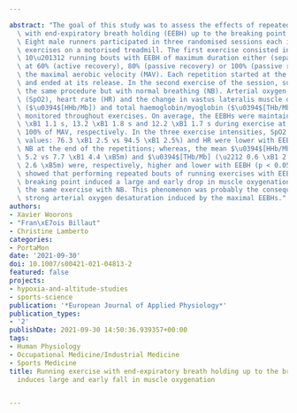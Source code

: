 ---
abstract: "The goal of this study was to assess the effects of repeated running bouts\
  \ with end-expiratory breath holding (EEBH) up to the breaking point on muscle oxygenation.\
  \ Eight male runners participated in three randomised sessions each including two\
  \ exercises on a motorised treadmill. The first exercise consisted in performing\
  \ 10\u201312 running bouts with EEBH of maximum duration either (separate sessions)\
  \ at 60% (active recovery), 80% (passive recovery) or 100% (passive recovery) of\
  \ the maximal aerobic velocity (MAV). Each repetition started at the onset of EEBH\
  \ and ended at its release. In the second exercise of the session, subjects replicated\
  \ the same procedure but with normal breathing (NB). Arterial oxygen saturation\
  \ (SpO2), heart rate (HR) and the change in vastus lateralis muscle deoxy-haemoglobin/myoglobin\
  \ ($\u0394$[HHb/Mb]) and total haemoglobin/myoglobin ($\u0394$[THb/Mb]) were continuously\
  \ monitored throughout exercises. On average, the EEBHs were maintained for 10.1\
  \ \xB1 1.1 s, 13.2 \xB1 1.8 s and 12.2 \xB1 1.7 s during exercise at 60%, 80% and\
  \ 100% of MAV, respectively. In the three exercise intensities, SpO2 (mean nadir\
  \ values: 76.3 \xB1 2.5 vs 94.5 \xB1 2.5%) and HR were lower with EEBH than with\
  \ NB at the end of the repetitions; whereas, the mean $\u0394$[HHb/Mb] (12.6 \xB1\
  \ 5.2 vs 7.7 \xB1 4.4 \xB5m) and $\u0394$[THb/Mb] (\u2212 0.6 \xB1 2.3 vs 3.8 \xB1\
  \ 2.6 \xB5m) were, respectively, higher and lower with EEBH (p < 0.05). This study\
  \ showed that performing repeated bouts of running exercises with EEBH up to the\
  \ breaking point induced a large and early drop in muscle oxygenation compared with\
  \ the same exercise with NB. This phenomenon was probably the consequence of the\
  \ strong arterial oxygen desaturation induced by the maximal EEBHs."
authors:
- Xavier Woorons
- "Fran\xE7ois Billaut"
- Christine Lamberto
categories:
- PortaMon
date: '2021-09-30'
doi: 10.1007/s00421-021-04813-2
featured: false
projects:
- hypoxia-and-altitude-studies
- sports-science
publication: '*European Journal of Applied Physiology*'
publication_types:
- '2'
publishDate: 2021-09-30 14:50:36.939357+00:00
tags:
- Human Physiology
- Occupational Medicine/Industrial Medicine
- Sports Medicine
title: Running exercise with end-expiratory breath holding up to the breaking point
  induces large and early fall in muscle oxygenation

---
